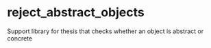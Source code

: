 # reject_abstract_objects
 Support library for thesis that checks whether an object is abstract or concrete
